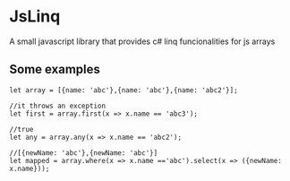 # JsLinq
A small javascript library that provides c# linq funcionalities for js arrays

## Some examples
```
let array = [{name: 'abc'},{name: 'abc'},{name: 'abc2'}];

//it throws an exception 
let first = array.first(x => x.name == 'abc3');

//true
let any = array.any(x => x.name == 'abc2');

//[{newName: 'abc'},{newName: 'abc'}]
let mapped = array.where(x => x.name =='abc').select(x => ({newName: x.name}));
```